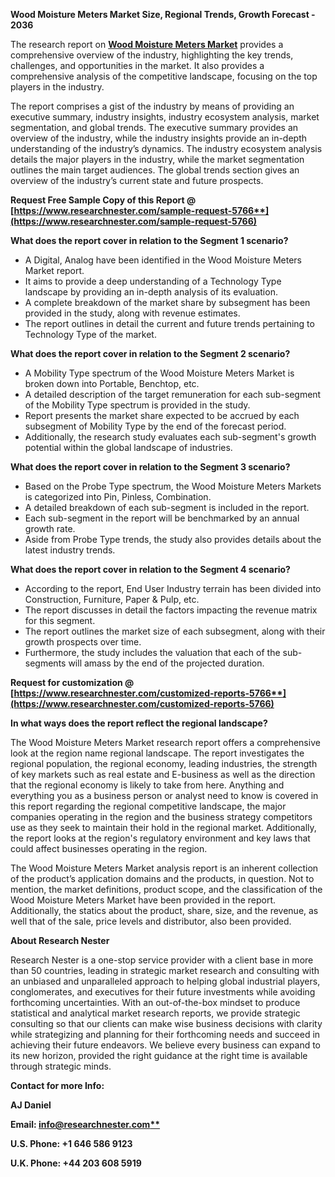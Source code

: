 ﻿**Wood Moisture Meters Market Size, Regional Trends, Growth Forecast - 2036**

The research report on [**Wood Moisture Meters Market**](https://www.researchnester.com/reports/wood-moisture-meters-market/5766) provides a comprehensive overview of the industry, highlighting the key trends, challenges, and opportunities in the market. It also provides a comprehensive analysis of the competitive landscape, focusing on the top players in the industry.

The report comprises a gist of the industry by means of providing an executive summary, industry insights, industry ecosystem analysis, market segmentation, and global trends. The executive summary provides an overview of the industry, while the industry insights provide an in-depth understanding of the industry’s dynamics. The industry ecosystem analysis details the major players in the industry, while the market segmentation outlines the main target audiences. The global trends section gives an overview of the industry’s current state and future prospects.

**Request Free Sample Copy of this Report @ [https://www.researchnester.com/sample-request-5766**](https://www.researchnester.com/sample-request-5766)**

**What does the report cover in relation to the Segment 1 scenario?**

- A Digital, Analog have been identified in the Wood Moisture Meters Market report.
- It aims to provide a deep understanding of a Technology Type landscape by providing an in-depth analysis of its evaluation. 
- A complete breakdown of the market share by subsegment has been provided in the study, along with revenue estimates.
- The report outlines in detail the current and future trends pertaining to Technology Type of the market.

**What does the report cover in relation to the Segment 2 scenario?**

- A Mobility Type spectrum of the Wood Moisture Meters Market is broken down into Portable, Benchtop, etc.
- A detailed description of the target remuneration for each sub-segment of the Mobility Type spectrum is provided in the study.
- Report presents the market share expected to be accrued by each subsegment of Mobility Type by the end of the forecast period.
- Additionally, the research study evaluates each sub-segment's growth potential within the global landscape of industries.

**What does the report cover in relation to the Segment 3 scenario?**

- Based on the Probe Type spectrum, the Wood Moisture Meters Markets is categorized into Pin, Pinless, Combination.
- A detailed breakdown of each sub-segment is included in the report.
- Each sub-segment in the report will be benchmarked by an annual growth rate.
- Aside from Probe Type trends, the study also provides details about the latest industry trends.

**What does the report cover in relation to the Segment 4 scenario?**

- According to the report, End User Industry terrain has been divided into Construction, Furniture, Paper & Pulp, etc.
- The report discusses in detail the factors impacting the revenue matrix for this segment.
- The report outlines the market size of each subsegment, along with their growth prospects over time.
- Furthermore, the study includes the valuation that each of the sub-segments will amass by the end of the projected duration.

**Request for customization @ [https://www.researchnester.com/customized-reports-5766**](https://www.researchnester.com/customized-reports-5766)**

**In what ways does the report reflect the regional landscape?**

The Wood Moisture Meters Market research report offers a comprehensive look at the region name regional landscape. The report investigates the regional population, the regional economy, leading industries, the strength of key markets such as real estate and E-business as well as the direction that the regional economy is likely to take from here. Anything and everything you as a business person or analyst need to know is covered in this report regarding the regional competitive landscape, the major companies operating in the region and the business strategy competitors use as they seek to maintain their hold in the regional market. Additionally, the report looks at the region's regulatory environment and key laws that could affect businesses operating in the region.

The Wood Moisture Meters Market analysis report is an inherent collection of the product’s application domains and the products, in question. Not to mention, the market definitions, product scope, and the classification of the Wood Moisture Meters Market have been provided in the report. Additionally, the statics about the product, share, size, and the revenue, as well that of the sale, price levels and distributor, also been provided.

**About Research Nester**

Research Nester is a one-stop service provider with a client base in more than 50 countries, leading in strategic market research and consulting with an unbiased and unparalleled approach to helping global industrial players, conglomerates, and executives for their future investments while avoiding forthcoming uncertainties. With an out-of-the-box mindset to produce statistical and analytical market research reports, we provide strategic consulting so that our clients can make wise business decisions with clarity while strategizing and planning for their forthcoming needs and succeed in achieving their future endeavors. We believe every business can expand to its new horizon, provided the right guidance at the right time is available through strategic minds.

**Contact for more Info:**

**AJ Daniel**

**Email: [info@researchnester.com**](mailto:info@researchnester.com)**

**U.S. Phone: +1 646 586 9123** 

**U.K. Phone: +44 203 608 5919**
